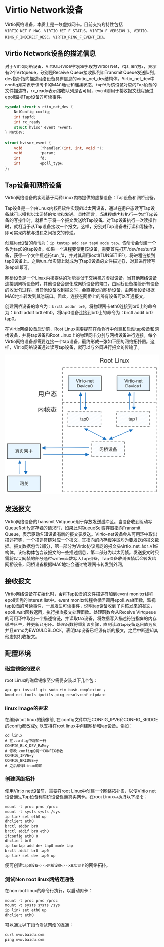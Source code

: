# Virtio Network设备

Virtio网络设备，本质上是一块虚拟网卡。目前支持的特性包括`VIRTIO_NET_F_MAC`、`VIRTIO_NET_F_STATUS`、`VIRTIO_F_VERSION_1`、`VIRTIO-RING_F_INDIRECT_DESC`、`VIRTIO_RING_F_EVENT_IDX`。

## Virtio Network设备的描述信息

对于Virtio网络设备，VirtIODevice中type字段为VirtioTNet，vqs_len为2，表示有2个Virtqueue，分别是Receive Queue接收队列和Transmit Queue发送队列，dev指针指向描述网络设备具体信息的virtio_net_dev结构体。Virtio_net_dev中config用来表示该网卡的MAC地址和连接状态，tapfd为该设备对应的Tap设备的文件描述符，rx_ready表示接收队列是否可用，event则用于接收报文线程通过epoll监视Tap设备的可读事件。

```c
typedef struct virtio_net_dev {
    NetConfig config;
    int tapfd;
    int rx_ready;   
    struct hvisor_event *event;
} NetDev;

struct hvisor_event {
    void		(*handler)(int, int, void *);
    void		*param;
    int			fd;
    int 		epoll_type;
};
```

## Tap设备和网桥设备

Virtio网络设备的实现基于两种Linux内核提供的虚拟设备：Tap设备和网桥设备。

Tap设备是一个由Linux内核用软件实现的以太网设备，通过在用户态读写Tap设备就可以模拟以太网帧的接收和发送。具体而言，当进程或内核执行一次对Tap设备的写操作时，就相当于将一个报文发送给Tap设备。对Tap设备执行一次读操作时，就相当于从Tap设备接收一个报文。这样，分别对Tap设备进行读和写操作，即可实现内核与进程之间报文的传递。

创建tap设备的命令为：`ip tuntap add dev tap0 mode tap`。该命令会创建一个名为tap0的tap设备。如果一个进程要使用该设备，需要首先打开/dev/net/tun设备，获得一个文件描述符tun_fd，并对其调用ioctl(TUNSETIFF)，将进程链接到tap0设备上。之后tun_fd实际上就成为了tap0设备的文件描述符，对其进行读写和epoll即可。

网桥设备是一个Linux内核提供的功能类似于交换机的虚拟设备。当其他网络设备连接到网桥设备时，其他设备会退化成网桥设备的端口，由网桥设备接管所有设备的收发包过程。当其他设备收到报文时，会直接发向网桥设备，由网桥设备根据MAC地址转发到其他端口。因此，连接在网桥上的所有设备可以互通报文。

创建网桥设备的命令为：`brctl addbr br0`。将物理网卡eth0连接到br0上的命令为：brctl addif br0 eth0。将tap0设备连接到br0上的命令为：brctl addif br0 tap0。

在Virtio网络设备启动前，Root Linux需要提前在命令行中创建和启动tap设备和网桥设备，并将tap设备和Root Linux上的物理网卡分别与网桥设备进行连接。每个Virtio网络设备都需要连接一个tap设备，最终形成一张如下图的网络拓扑图。这样，Virtio网络设备通过读写tap设备，就可以与外网进行报文的传输了。

![hvisor-virtio-net](./img/hvisor-virtio-net.svg)

## 发送报文

Virtio网络设备的Transmit Virtqueue用于存放发送缓冲区。当设备收到驱动写QueueNotify寄存器的请求时，如果此时QueueSel寄存器指向Transmit Queue，表示驱动告知设备有新的报文要发送。Virtio-net设备会从可用环中取出描述符链，一个描述符链对应一个报文，其指向的内存缓冲区均为要发送的报文数据。报文数据包含2部分，第一部分为Virtio协议规定的报文头virtio_net_hdr_v1结构体，该结构体包含该报文的一些描述信息，第二部分为以太网帧。发送报文时只需将以太网帧的部分通过writev函数写入Tap设备，Tap设备收到该帧后会转发给网桥设备，网桥设备根据MAC地址会通过物理网卡转发到外网。

## 接收报文

Virtio网络设备在初始化时，会将Tap设备的文件描述符加到event monitor线程epoll实例的interest list中。event monito线程会循环调用epoll_wait函数，监视tap设备的可读事件，一旦发生可读事件，说明tap设备收到了内核发来的报文，epoll_wait函数返回，执行接收报文处理函数。处理函数会从Receive Virtqueue的可用环中取出一个描述符链，并读取tap设备，将数据写入描述符链指向的内存缓冲区中，并更新已用环。处理函数将重复该步骤，直到读取tap设备返回值为负并且errno为EWOULDBLOCK，表明tap设备已经没有新的报文，之后中断通知其他虚拟机收报文。

## 配置环境

### 磁盘镜像的要求

root Linux的磁盘镜像至少需要安装以下几个包：

```
apt-get install git sudo vim bash-completion \
kmod net-tools iputils-ping resolvconf ntpdate
```

### linux Image的要求

在编译root linux的镜像前, 在.config文件中把CONFIG_IPV6和CONFIG_BRIDGE的config都改成y, 以支持在root linux中创建网桥和tap设备。例如：

```shell
cd linux
# 在.config中增加一行
CONFIG_BLK_DEV_RAM=y
# 修改.config的两个CONFIG参数
CONFIG_IPV6=y
CONFIG_BRIDGE=y
# 之后编译Linux即可
```

### 创建网络拓扑

使用Virtio net设备前，需要在root Linux中创建一个网络拓扑图，以便Virtio net设备通过Tap设备和网桥设备连通真实网卡。在root Linux中执行以下指令：

```shell
mount -t proc proc /proc
mount -t sysfs sysfs /sys
ip link set eth0 up
dhclient eth0
brctl addbr br0
brctl addif br0 eth0
ifconfig eth0 0
dhclient br0
ip tuntap add dev tap0 mode tap
brctl addif br0 tap0
ip link set dev tap0 up
```

便可创建`tap0设备<-->网桥设备<-->真实网卡`的网络拓扑。

### 测试Non root linux网络连通性

在non root linux的命令行执行，以启动网卡：

```shell
mount -t proc proc /proc
mount -t sysfs sysfs /sys
ip link set eth0 up
dhclient eth0
```

可以通过以下指令测试网络的连通：

```
curl www.baidu.com
ping www.baidu.com
```